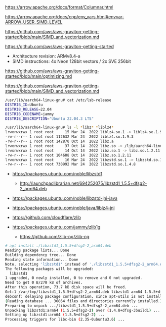https://arrow.apache.org/docs/format/Columnar.html

https://arrow.apache.org/docs/cpp/env_vars.html#envvar-ARROW_USER_SIMD_LEVEL

https://github.com/aws/aws-graviton-getting-started/blob/main/SIMD_and_vectorization.md

https://github.com/aws/aws-graviton-getting-started

* Architecture revision: ARMv8.4-a
* SIMD instructions: 4x Neon 128bit vectors / 2x SVE 256bit

https://github.com/aws/aws-graviton-getting-started/blob/main/optimizing.md

https://github.com/aws/aws-graviton-getting-started/blob/main/SIMD_and_vectorization.md

```bash
/usr/lib/aarch64-linux-gnu# cat /etc/lsb-release 
DISTRIB_ID=Ubuntu
DISTRIB_RELEASE=22.04
DISTRIB_CODENAME=jammy
DISTRIB_DESCRIPTION="Ubuntu 22.04.3 LTS"

/usr/lib/aarch64-linux-gnu# ls -l *libz* *liblz4*
lrwxrwxrwx 1 root root     15 Mar 24  2022 liblz4.so.1 -> liblz4.so.1.9.3
-rw-r--r-- 1 root root 112632 Mar 24  2022 liblz4.so.1.9.3
-rw-r--r-- 1 root root 142870 Oct 14  2022 libz.a
lrwxrwxrwx 1 root root     37 Oct 14  2022 libz.so -> /lib/aarch64-linux-gnu/libz.so.1.2.11
lrwxrwxrwx 1 root root     14 Oct 14  2022 libz.so.1 -> libz.so.1.2.11
-rw-r--r-- 1 root root 104608 Oct 14  2022 libz.so.1.2.11
lrwxrwxrwx 1 root root     16 Mar 24  2022 libzstd.so.1 -> libzstd.so.1.4.8
-rw-r--r-- 1 root root 730992 Mar 24  2022 libzstd.so.1.4.8
```

* https://packages.ubuntu.com/noble/libzstd1
  * http://launchpadlibrarian.net/694252075/libzstd1_1.5.5+dfsg2-2_arm64.deb
* https://packages.ubuntu.com/noble/libzstd-jni-java
* https://packages.ubuntu.com/noble/java/liblz4-jni

* https://github.com/cloudflare/zlib
* https://packages.ubuntu.com/jammy/zlib1g
  * https://github.com/zlib-ng/zlib-ng

```bash
# apt install ./libzstd1_1.5.5+dfsg2-2_arm64.deb 
Reading package lists... Done
Building dependency tree... Done
Reading state information... Done
Note, selecting 'libzstd1' instead of './libzstd1_1.5.5+dfsg2-2_arm64.deb'
The following packages will be upgraded:
  libzstd1
1 upgraded, 0 newly installed, 0 to remove and 0 not upgraded.
Need to get 0 B/270 kB of archives.
After this operation, 73.7 kB disk space will be freed.
Get:1 /var/tmp/libzstd1_1.5.5+dfsg2-2_arm64.deb libzstd1 arm64 1.5.5+dfsg2-2 [270 kB]
debconf: delaying package configuration, since apt-utils is not installed
(Reading database ... 36864 files and directories currently installed.)
Preparing to unpack .../libzstd1_1.5.5+dfsg2-2_arm64.deb ...
Unpacking libzstd1:arm64 (1.5.5+dfsg2-2) over (1.4.8+dfsg-3build1) ...
Setting up libzstd1:arm64 (1.5.5+dfsg2-2) ...
Processing triggers for libc-bin (2.35-0ubuntu3.6) ...
```
